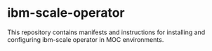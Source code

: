 # ibm-scale-operator
This repository contains manifests and instructions for installing and configuring ibm-scale operator in MOC environments.
